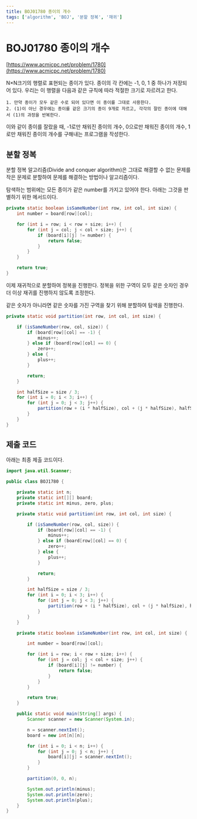 ```yaml
---
title: BOJ01780 종이의 개수
tags: ['algorithm', 'BOJ', '분할 정복', '재귀']
---
```


# BOJ01780 종이의 개수

[https://www.acmicpc.net/problem/1780](https://www.acmicpc.net/problem/1780)

N×N크기의 행렬로 표현되는 종이가 있다. 종이의 각 칸에는 -1, 0, 1 중 하나가 저장되어 있다. 우리는 이 행렬을 다음과 같은 규칙에 따라 적절한 크기로 자르려고 한다.

```
1. 만약 종이가 모두 같은 수로 되어 있다면 이 종이를 그대로 사용한다.
2. (1)이 아닌 경우에는 종이를 같은 크기의 종이 9개로 자르고, 각각의 잘린 종이에 대해서 (1)의 과정을 반복한다.
```

이와 같이 종이를 잘랐을 때, -1로만 채워진 종이의 개수, 0으로만 채워진 종이의 개수, 1로만 채워진 종이의 개수를 구해내는 프로그램을 작성한다.

## 분할 정복 

분할 정복 알고리즘(Divide and conquer algorithm)은 그대로 해결할 수 없는 문제를 작은 문제로 분할하여 문제를 해결하는 방법이나 알고리즘이다.

탐색하는 범위에는 모든 종이가 같은 number를 가지고 있어야 한다. 아래는 그것을 판별하기 위한 메서드이다.

```java
private static boolean isSameNumber(int row, int col, int size) {
    int number = board[row][col];

    for (int i = row; i < row + size; i++) {
        for (int j = col; j < col + size; j++) {
            if (board[i][j] != number) {
                return false;
            }
        }
    }

    return true;
}
```

이제 재귀적으로 분할하여 정복을 진행한다. 정복을 위한 구역이 모두 같은 숫자인 경우 더 이상 재귀를 진행하지 않도록 조정한다.

같은 숫자가 아니라면 같은 숫자를 가진 구역을 찾기 위해 분할하여 탐색을 진행한다.

```java
private static void partition(int row, int col, int size) {

    if (isSameNumber(row, col, size)) {
        if (board[row][col] == -1) {
            minus++;
        } else if (board[row][col] == 0) {
            zero++;
        } else {
            plus++;
        }

        return;
    }

    int halfSize = size / 3;
    for (int i = 0; i < 3; i++) {
        for (int j = 0; j < 3; j++) {
            partition(row + (i * halfSize), col + (j * halfSize), halfSize);
        }
    }
}
```

## 제출 코드 

아래는 최종 제출 코드이다.

```java
import java.util.Scanner;

public class BOJ1780 {

    private static int n;
    private static int[][] board;
    private static int minus, zero, plus;

    private static void partition(int row, int col, int size) {

        if (isSameNumber(row, col, size)) {
            if (board[row][col] == -1) {
                minus++;
            } else if (board[row][col] == 0) {
                zero++;
            } else {
                plus++;
            }

            return;
        }

        int halfSize = size / 3;
        for (int i = 0; i < 3; i++) {
            for (int j = 0; j < 3; j++) {
                partition(row + (i * halfSize), col + (j * halfSize), halfSize);
            }
        }
    }

    private static boolean isSameNumber(int row, int col, int size) {

        int number = board[row][col];

        for (int i = row; i < row + size; i++) {
            for (int j = col; j < col + size; j++) {
                if (board[i][j] != number) {
                    return false;
                }
            }
        }

        return true;
    }

    public static void main(String[] args) {
        Scanner scanner = new Scanner(System.in);

        n = scanner.nextInt();
        board = new int[n][n];

        for (int i = 0; i < n; i++) {
            for (int j = 0; j < n; j++) {
                board[i][j] = scanner.nextInt();
            }
        }

        partition(0, 0, n);

        System.out.println(minus);
        System.out.println(zero);
        System.out.println(plus);
    }
}
```

<TagLinks />
